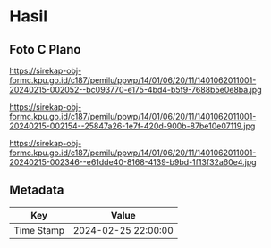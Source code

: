 # Hasil

## Foto C Plano

https://sirekap-obj-formc.kpu.go.id/c187/pemilu/ppwp/14/01/06/20/11/1401062011001-20240215-002052--bc093770-e175-4bd4-b5f9-7688b5e0e8ba.jpg

https://sirekap-obj-formc.kpu.go.id/c187/pemilu/ppwp/14/01/06/20/11/1401062011001-20240215-002154--25847a26-1e7f-420d-900b-87be10e07119.jpg

https://sirekap-obj-formc.kpu.go.id/c187/pemilu/ppwp/14/01/06/20/11/1401062011001-20240215-002346--e61dde40-8168-4139-b9bd-1f13f32a60e4.jpg


## Metadata

| Key        | Value               |
| ---------- | ------------------- |
| Time Stamp | 2024-02-25 22:00:00 |




